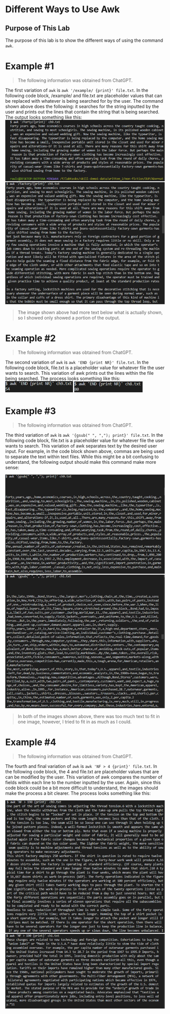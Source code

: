# Different Ways to Use Awk
## Purpose of This Lab
The purpose of this lab is to show the different ways of using the command `awk`.

# Example #1
> The following information was obtained from ChatGPT.

The first variation of `awk` is `awk '/example/ {print}' file.txt`. In the following code block, /example/ and file.txt are placeholder values that can be replaced with whatever is being searched for by the user. The command shown above does the following: it searches for the string inputted by the user and prints out the lines that contain the string that is being searched. The output looks something like this: 
![Image](awk1.jpg)
![Image](awk2.jpg)

>The image shown above had more text below what is actually shown, so I showed only showed a portion of the output.

# Example #2
> The following information was obtained from ChatGPT.

The second variation of `awk` is `awk 'END {print NR}' file.txt`. In the following code block, file.txt is a placeholder value for whatever file the user wants to search. This variation of awk prints out the lines within the file being searched. The process looks something like this: 
![Image](awk3.jpg)
![Image](awk4.jpg)

# Example #3
> The following information was obtained from ChatGPT.

The third variation of `awk` is `awk '{gsub(" ", ","); print}' file.txt`. In the following code block, file.txt is a placeholder value for whatever file the user wants to search. This variation of awk separates text by the desired user input. For example, in the code block shown above, commas are being used to separate the text within text files. While this might be a bit confusing to understand, the following output should make this command make more sense: 

![Image](awk5.jpg)
![Image](awk6.jpg)

> In both of the images shown above, there was too much text to fit in one image, however, I tried to fit in as much as I could.

# Example #4
> The following information was obtained from ChatGPT.

The fourth and final variation of `awk` is `awk 'NF > 4 {print}' file.txt`. In the following code block, the 4 and file.txt are placeholder values that are can be modified by the user. This variation of awk compares the number of fields within each line to the number inputted by the user. Again, since this code block could be a bit more difficult to understand, the images should make the process a bit clearer. The process looks something like this:

![Image](awk7.jpg)
![Image](awk8.jpg)

